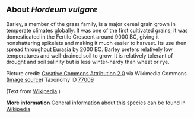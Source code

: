 **About *Hordeum vulgare***
-------------------------
Barley, a member of the grass family, is a major cereal grain grown in 
temperate climates globally. It was one of the first cultivated 
grains; it was domesticated in the Fertile Crescent around 9000 BC, 
giving it nonshattering spikelets and making it much easier to 
harvest. Its use then spread throughout Eurasia by 2000 BC. Barley 
prefers relatively low temperatures and well-drained soil to grow. It 
is relatively tolerant of drought and soil salinity but is less 
winter-hardy than wheat or rye.


Picture credit: [Creative Commons Attribution 2.0](https://creativecommons.org/licenses/by/2.0) via Wikimedia Commons [(Image source)](https://en.wikipedia.org/wiki/File:Barley_(Hordeum_vulgare)_-_United_States_National_Arboretum_-_24_May_2009.jpg)
Taxonomy ID [77009](https://www.uniprot.org/taxonomy/77009)

(Text from [Wikipedia](https://en.wikipedia.org/).)

**More information**
General information about this species can be found in [Wikipedia](https://en.wikipedia.org/wiki/Barley)
